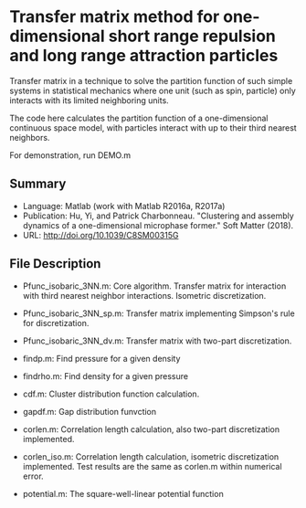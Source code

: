 # Transfer matrix method for one-dimensional short range repulsion and long range attraction particles

Transfer matrix in a technique to solve the partition function of such simple systems in statistical mechanics where one unit (such as spin, particle) only interacts with its limited neighboring units.

The code here calculates the partition function of a one-dimensional continuous space model, with particles interact with up to their third nearest neighbors.

For demonstration, run DEMO.m

## Summary

- Language: Matlab (work with Matlab R2016a, R2017a)
- Publication: Hu, Yi, and Patrick Charbonneau. "Clustering and assembly dynamics of a one-dimensional microphase former." Soft Matter (2018). 
- URL: http://doi.org/10.1039/C8SM00315G


## File Description

- Pfunc_isobaric_3NN.m: Core algorithm. Transfer matrix for interaction with third nearest neighbor interactions. Isometric discretization.

- Pfunc_isobaric_3NN_sp.m: Transfer matrix implementing Simpson's rule for 
discretization.

- Pfunc_isobaric_3NN_dv.m: Transfer matrix with two-part discretization.

- findp.m: Find pressure for a given density

- findrho.m: Find density for a given pressure

- cdf.m: Cluster distribution function calculation.

- gapdf.m: Gap distribution funvction

- corlen.m: Correlation length calculation, also two-part discretization implemented.

- corlen_iso.m: Correlation length calculation, isometric discretization 
implemented. Test results are the same as corlen.m within numerical error.

- potential.m: The square-well-linear potential function